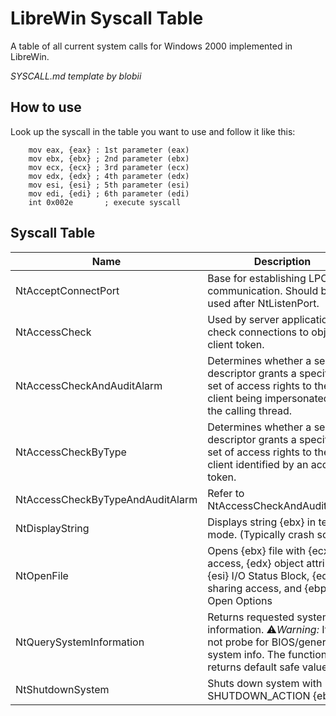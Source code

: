 # LibreWin Syscall Table

A table of all current system calls for Windows 2000 implemented in LibreWin.

*SYSCALL.md template by blobii*

## How to use

Look up the syscall in the table you want to use and follow it like this:

```
    mov eax, {eax} : 1st parameter (eax)
    mov ebx, {ebx} ; 2nd parameter (ebx)
    mov ecx, {ecx} ; 3rd parameter (ecx)
    mov edx, {edx} ; 4th parameter (edx)
    mov esi, {esi} ; 5th parameter (esi)
    mov edi, {edi} ; 6th parameter (edi)
    int 0x002e       ; execute syscall
```
## Syscall Table
|Name           |Description                               |eax       |ebx                    |ecx       |edx       |esi       |edi       |ebp|
|---------------|------------------------------------------|----------|-----------------------|----------|----------|----------|----------|-|
|NtAcceptConnectPort    |Base for establishing LPC communication. Should be used after NtListenPort.    |0x0000    |null    |null    |null    |null    |null    |null
|NtAccessCheck    |Used by server applications to check connections to object for client token.    |0x0001    |null    |null    |null    |null    |null    |null
|NtAccessCheckAndAuditAlarm|Determines whether a security descriptor grants a specified set of access rights to the client being impersonated by the calling thread.|0x0002|null|null|null|null|null|null
|NtAccessCheckByType    |Determines whether a security descriptor grants a specified set of access rights to the client identified by an access token.|0x0003|null|null|null|null|null|null
|NtAccessCheckByTypeAndAuditAlarm|Refer to NtAccessCheckAndAuditAlarm.|0x0004|null|null|null|null|null|null
|NtDisplayString|Displays string {ebx} in text mode. (Typically crash screen)       |0x002e      |PUNICODE_STRING        |null      |null      |null      |null      |null|
|NtOpenFile     |Opens {ebx} file with {ecx} access, {edx} object attributes, {esi} I/O Status Block, {edi} sharing access, and {ebp} Open Options|0x004f|PHANDLE|INT|POBJECT_ATTRIBUTES|PVOID|ULONG|ULONG|
|NtQuerySystemInformation|Returns requested system information. ⚠️*Warning:* It does not probe for BIOS/general system info. The function returns default safe values.    |0x007c    |PUNICODE_STRING    |0x0    |0x10000000    |null    |null    |null|
|NtShutdownSystem|Shuts down system with SHUTDOWN_ACTION {ebx}       |0x00b4      |SHUTDOWN_ACTION        |null      |null      |null      |null      |null|
